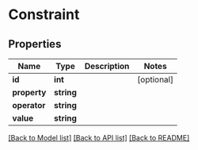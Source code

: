 # Constraint

## Properties
Name | Type | Description | Notes
------------ | ------------- | ------------- | -------------
**id** | **int** |  | [optional] 
**property** | **string** |  | 
**operator** | **string** |  | 
**value** | **string** |  | 

[[Back to Model list]](../../README.md#documentation-for-models) [[Back to API list]](../../README.md#documentation-for-api-endpoints) [[Back to README]](../../README.md)

